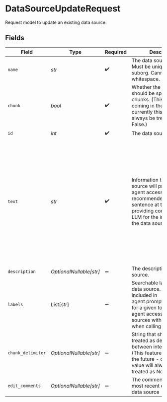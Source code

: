 # DataSourceUpdateRequest

Request model to update an existing data source.


## Fields

| Field                                                                                                                                                                                                  | Type                                                                                                                                                                                                   | Required                                                                                                                                                                                               | Description                                                                                                                                                                                            | Example                                                                                                                                                                                                |
| ------------------------------------------------------------------------------------------------------------------------------------------------------------------------------------------------------ | ------------------------------------------------------------------------------------------------------------------------------------------------------------------------------------------------------ | ------------------------------------------------------------------------------------------------------------------------------------------------------------------------------------------------------ | ------------------------------------------------------------------------------------------------------------------------------------------------------------------------------------------------------ | ------------------------------------------------------------------------------------------------------------------------------------------------------------------------------------------------------ |
| `name`                                                                                                                                                                                                 | *str*                                                                                                                                                                                                  | :heavy_check_mark:                                                                                                                                                                                     | The data source name. Must be unique within suborg. Cannot contain whitespace.                                                                                                                         | Rain                                                                                                                                                                                                   |
| `chunk`                                                                                                                                                                                                | *bool*                                                                                                                                                                                                 | :heavy_check_mark:                                                                                                                                                                                     | Whether the content should be split into smaller chunks. (This feature is coming in the future - currently this value will always be treated as False.)                                                | false                                                                                                                                                                                                  |
| `id`                                                                                                                                                                                                   | *int*                                                                                                                                                                                                  | :heavy_check_mark:                                                                                                                                                                                     | The data source ID.                                                                                                                                                                                    | 1                                                                                                                                                                                                      |
| `text`                                                                                                                                                                                                 | *str*                                                                                                                                                                                                  | :heavy_check_mark:                                                                                                                                                                                     | Information that the data source will provide to the agent accessing it. It is recommended to include a sentence at the beginning providing context to the LLM for the information in the data source. | The following are names and addresses of pizza shops.<br/><br/>Cool Pizza, 123 Main St.<br/><br/>Really Good Pizza, 456 Water St.<br/><br/>The Best Pizza, 789 Circle Dr.                              |
| `description`                                                                                                                                                                                          | *OptionalNullable[str]*                                                                                                                                                                                | :heavy_minus_sign:                                                                                                                                                                                     | The description of the data source.                                                                                                                                                                    | Information about rain.                                                                                                                                                                                |
| `labels`                                                                                                                                                                                               | List[*str*]                                                                                                                                                                                            | :heavy_minus_sign:                                                                                                                                                                                     | Searchable labels for the data source. Can be included in agent.prompt_tool_defaults for a given tool to give the agent access to data sources with those labels when calling that tool.               | [<br/>"Weather Info"<br/>]                                                                                                                                                                             |
| `chunk_delimiter`                                                                                                                                                                                      | *OptionalNullable[str]*                                                                                                                                                                                | :heavy_minus_sign:                                                                                                                                                                                     | String that should be treated as delimiter between intended chunks. (This feature is coming in the future - currently this value will always be treated as None.)                                      |                                                                                                                                                                                                        |
| `edit_comments`                                                                                                                                                                                        | *OptionalNullable[str]*                                                                                                                                                                                | :heavy_minus_sign:                                                                                                                                                                                     | The comments for the most recent edit to the data source                                                                                                                                               | Added new info                                                                                                                                                                                         |